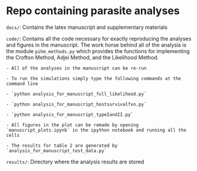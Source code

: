 # Repo containing parasite analyses

`docs/`: Contains the latex manuscript and supplementary materials

`code/`: Contains all the code necessary for exactly reproducing the 
analyses and figures in the manuscript. The work horse behind all of the analysis is the module `pihm_methods.py` which provides the functions for implementing the Crofton Method, Adjei Method, and the Likelihood Method. 

    - All of the analyses in the manuscript can be re-run

    - To run the simulations simply type the following commands at the command line

    - `python analysis_for_manuscript_full_likelihood.py`

    - `python analysis_for_manuscript_hostsurvivalfxn.py`

    - `python analysis_for_manuscript_typeIandII.py`

    - All figures in the plot can be remade by opening `manuscript_plots.ipynb` in the ipython notebook and running all the cells

    - The results for table 2 are generated by `analysis_for_manuscript_test_data.py`

`results/`: Directory where the analysis results are stored
